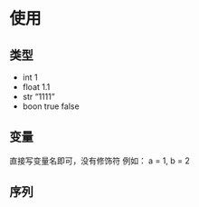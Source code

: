 # 使用

## 类型
* int 1 
* float 1.1
* str “1111”
* boon true false

## 变量
直接写变量名即可，没有修饰符
例如： a = 1, b = 2

## 序列

